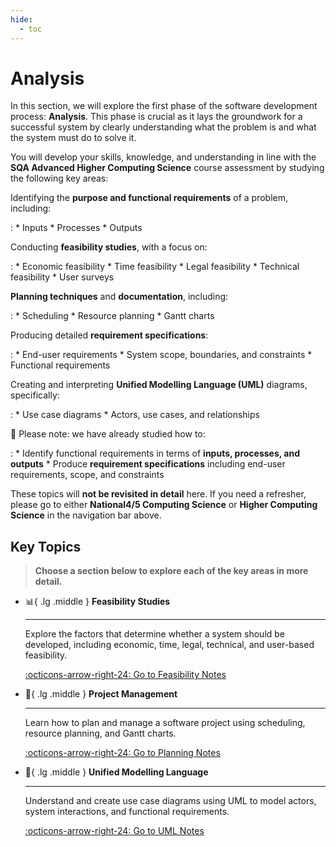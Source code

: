 ```yaml
---
hide:
  - toc
---
```


# Analysis

In this section, we will explore the first phase of the software development process: __Analysis__. This phase is crucial as it lays the groundwork for a successful system by clearly understanding what the problem is and what the system must do to solve it.

You will develop your skills, knowledge, and understanding in line with the __SQA Advanced Higher Computing Science__ course assessment by studying the following key areas:

Identifying the __purpose and functional requirements__ of a problem, including:

:   * Inputs
    * Processes
    * Outputs

Conducting __feasibility studies__, with a focus on:

:   * Economic feasibility
    * Time feasibility
    * Legal feasibility
    * Technical feasibility
    * User surveys

__Planning techniques__ and __documentation__, including:

:   * Scheduling
    * Resource planning
    * Gantt charts

Producing detailed __requirement specifications__:

:   * End-user requirements
    * System scope, boundaries, and constraints
    * Functional requirements

Creating and interpreting __Unified Modelling Language (UML)__ diagrams, specifically:

: * Use case diagrams
    * Actors, use cases, and relationships

🚫 Please note: we have already studied how to:

:   * Identify functional requirements in terms of __inputs, processes, and outputs__
    * Produce __requirement specifications__ including end-user requirements, scope, and constraints

These topics will __not be revisited in detail__ here. If you need a refresher, please go to either __National4/5 Computing Science__ or __Higher Computing Science__ in the navigation bar above.

## Key Topics

> __Choose a section below to explore each of the key areas in more detail.__

<div class="grid cards" markdown>

-   :bar_chart:{ .lg .middle } __Feasibility Studies__

    ---

    Explore the factors that determine whether a system should be developed, including economic, time, legal, technical, and user-based feasibility.

    [:octicons-arrow-right-24: Go to Feasibility Notes](7.1_Feasability_Studies.md)

-   :calendar:{ .lg .middle } __Project Management__

    ---

    Learn how to plan and manage a software project using scheduling, resource planning, and Gantt charts.
    

    [:octicons-arrow-right-24: Go to Planning Notes](../Project_Management/)

-   :triangular_ruler:{ .lg .middle } __Unified Modelling Language__

    ---

    Understand and create use case diagrams using UML to model actors, system interactions, and functional requirements.

    [:octicons-arrow-right-24: Go to UML Notes](../UML/)

</div>